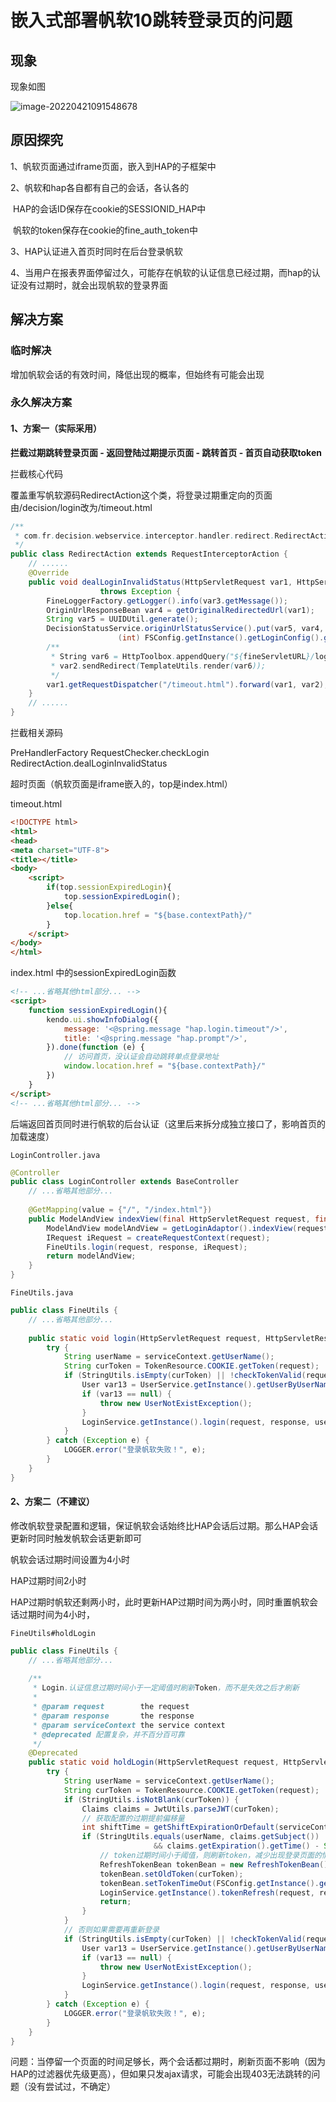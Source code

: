 # 嵌入式部署帆软10跳转登录页的问题

## 现象

现象如图

![image-20220421091548678](嵌入式部署帆软10跳转登录页问题.assets/image-20220421091548678.png)

## 原因探究

1、帆软页面通过iframe页面，嵌入到HAP的子框架中

2、帆软和hap各自都有自己的会话，各认各的

​	HAP的会话ID保存在cookie的SESSIONID_HAP中

​	帆软的token保存在cookie的fine_auth_token中

3、HAP认证进入首页时同时在后台登录帆软

4、当用户在报表界面停留过久，可能存在帆软的认证信息已经过期，而hap的认证没有过期时，就会出现帆软的登录界面

## 解决方案

### 临时解决

增加帆软会话的有效时间，降低出现的概率，但始终有可能会出现



### 永久解决方案

#### 1、方案一（实际采用）

**拦截过期跳转登录页面 - 返回登陆过期提示页面 - 跳转首页 - 首页自动获取token**

拦截核心代码

覆盖重写帆软源码RedirectAction这个类，将登录过期重定向的页面由/decision/login改为/timeout.html

```java
/**
 * com.fr.decision.webservice.interceptor.handler.redirect.RedirectAction#dealLoginInvalidStatus
 */
public class RedirectAction extends RequestInterceptorAction {
    // ......
	@Override
    public void dealLoginInvalidStatus(HttpServletRequest var1, HttpServletResponse var2, Exception var3)
                    throws Exception {
        FineLoggerFactory.getLogger().info(var3.getMessage());
        OriginUrlResponseBean var4 = getOriginalRedirectedUrl(var1);
        String var5 = UUIDUtil.generate();
        DecisionStatusService.originUrlStatusService().put(var5, var4,
                        (int) FSConfig.getInstance().getLoginConfig().getLoginTimeout());
        /**
         * String var6 = HttpToolbox.appendQuery("${fineServletURL}/login", "origin", var5);
         * var2.sendRedirect(TemplateUtils.render(var6));
         */
        var1.getRequestDispatcher("/timeout.html").forward(var1, var2);
    }
    // ......
}
```

拦截相关源码

PreHandlerFactory
RequestChecker.checkLogin
RedirectAction.dealLoginInvalidStatus



超时页面（帆软页面是iframe嵌入的，top是index.html）

timeout.html

```html
<!DOCTYPE html>
<html>
<head>
<meta charset="UTF-8">
<title></title>
<body>
    <script>
        if(top.sessionExpiredLogin){
            top.sessionExpiredLogin();
        }else{
            top.location.href = "${base.contextPath}/"
        }
    </script>
</body>
</html>
```

index.html 中的sessionExpiredLogin函数

```html
<!-- ...省略其他html部分... -->
<script>
	function sessionExpiredLogin(){
        kendo.ui.showInfoDialog({
            message: '<@spring.message "hap.login.timeout"/>',
            title: '<@spring.message "hap.prompt"/>',
        }).done(function (e) {
            // 访问首页，没认证会自动跳转单点登录地址
            window.location.href = "${base.contextPath}/"
        })
    }
</script>
<!-- ...省略其他html部分... -->
```

后端返回首页同时进行帆软的后台认证（这里后来拆分成独立接口了，影响首页的加载速度）

`LoginController.java`

```java
@Controller
public class LoginController extends BaseController
    // ...省略其他部分...
    
	@GetMapping(value = {"/", "/index.html"})
    public ModelAndView indexView(final HttpServletRequest request, final HttpServletResponse response) {
        ModelAndView modelAndView = getLoginAdaptor().indexView(request, response);
        IRequest iRequest = createRequestContext(request);
        FineUtils.login(request, response, iRequest);
        return modelAndView;
    }
}
```

`FineUtils.java`

```java
public class FineUtils {
    // ...省略其他部分...
    
	public static void login(HttpServletRequest request, HttpServletResponse response, IRequest serviceContext) {
        try {
            String userName = serviceContext.getUserName();
            String curToken = TokenResource.COOKIE.getToken(request);
            if (StringUtils.isEmpty(curToken) || !checkTokenValid(request, curToken, userName)) {
                User var13 = UserService.getInstance().getUserByUserName(userName);
                if (var13 == null) {
                    throw new UserNotExistException();
                }
                LoginService.getInstance().login(request, response, userName);
            }
        } catch (Exception e) {
            LOGGER.error("登录帆软失败！", e);
        }
    }
}
```



#### 2、方案二（不建议）

修改帆软登录配置和逻辑，保证帆软会话始终比HAP会话后过期。那么HAP会话更新时同时触发帆软会话更新即可

帆软会话过期时间设置为4小时

HAP过期时间2小时

HAP过期时帆软还剩两小时，此时更新HAP过期时间为两小时，同时重置帆软会话过期时间为4小时，

`FineUtils#holdLogin`

```java
public class FineUtils {
    // ...省略其他部分...
    
	/**
     * Login.认证信息过期时间小于一定阈值时刷新Token，而不是失效之后才刷新
     *
     * @param request        the request
     * @param response       the response
     * @param serviceContext the service context
     * @deprecated 配置复杂，并不百分百可靠
     */
    @Deprecated
    public static void holdLogin(HttpServletRequest request, HttpServletResponse response, IRequest serviceContext) {
        try {
            String userName = serviceContext.getUserName();
            String curToken = TokenResource.COOKIE.getToken(request);
            if (StringUtils.isNotBlank(curToken)) {
                Claims claims = JwtUtils.parseJWT(curToken);
                // 获取配置的过期提前偏移量
                int shiftTime = getShiftExpirationOrDefault(serviceContext.getUserId());
                if (StringUtils.equals(userName, claims.getSubject())
                                && claims.getExpiration().getTime() - System.currentTimeMillis() < shiftTime) {
                    // token过期时间小于阈值，则刷新token，减少出现登录页面的情况
                    RefreshTokenBean tokenBean = new RefreshTokenBean();
                    tokenBean.setOldToken(curToken);
                    tokenBean.setTokenTimeOut(FSConfig.getInstance().getLoginConfig().getLoginTimeout());
                    LoginService.getInstance().tokenRefresh(request, response, tokenBean);
                    return;
                }
            }
            // 否则如果需要再重新登录
            if (StringUtils.isEmpty(curToken) || !checkTokenValid(request, curToken, userName)) {
                User var13 = UserService.getInstance().getUserByUserName(userName);
                if (var13 == null) {
                    throw new UserNotExistException();
                }
                LoginService.getInstance().login(request, response, userName);
            }
        } catch (Exception e) {
            LOGGER.error("登录帆软失败！", e);
        }
    }
}
```

问题：当停留一个页面的时间足够长，两个会话都过期时，刷新页面不影响（因为HAP的过滤器优先级更高），但如果只发ajax请求，可能会出现403无法跳转的问题（没有尝试过，不确定）
